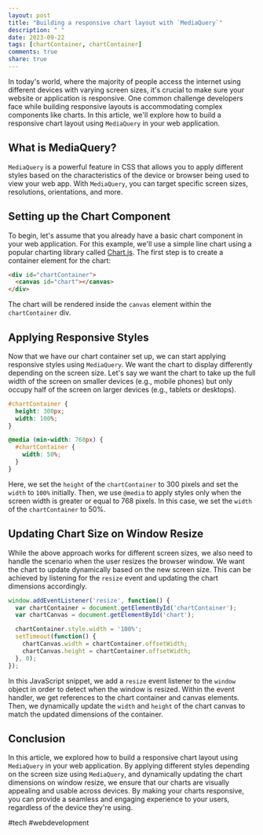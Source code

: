 ```yaml
---
layout: post
title: "Building a responsive chart layout with `MediaQuery`"
description: " "
date: 2023-09-22
tags: [chartContainer, chartContainer]
comments: true
share: true
---
```


In today's world, where the majority of people access the internet using different devices with varying screen sizes, it's crucial to make sure your website or application is responsive. One common challenge developers face while building responsive layouts is accommodating complex components like charts. In this article, we'll explore how to build a responsive chart layout using `MediaQuery` in your web application.

## What is MediaQuery?

`MediaQuery` is a powerful feature in CSS that allows you to apply different styles based on the characteristics of the device or browser being used to view your web app. With `MediaQuery`, you can target specific screen sizes, resolutions, orientations, and more.

## Setting up the Chart Component

To begin, let's assume that you already have a basic chart component in your web application. For this example, we'll use a simple line chart using a popular charting library called [Chart.js](https://www.chartjs.org/). The first step is to create a container element for the chart:

```html
<div id="chartContainer">
  <canvas id="chart"></canvas>
</div>
```

The chart will be rendered inside the `canvas` element within the `chartContainer` div.

## Applying Responsive Styles

Now that we have our chart container set up, we can start applying responsive styles using `MediaQuery`. We want the chart to display differently depending on the screen size. Let's say we want the chart to take up the full width of the screen on smaller devices (e.g., mobile phones) but only occupy half of the screen on larger devices (e.g., tablets or desktops).

```css
#chartContainer {
  height: 300px;
  width: 100%;
}

@media (min-width: 768px) {
  #chartContainer {
    width: 50%;
  }
}
```

Here, we set the `height` of the `chartContainer` to 300 pixels and set the `width` to `100%` initially. Then, we use `@media` to apply styles only when the screen width is greater or equal to 768 pixels. In this case, we set the `width` of the `chartContainer` to 50%.

## Updating Chart Size on Window Resize

While the above approach works for different screen sizes, we also need to handle the scenario when the user resizes the browser window. We want the chart to update dynamically based on the new screen size. This can be achieved by listening for the `resize` event and updating the chart dimensions accordingly.

```javascript
window.addEventListener('resize', function() {
  var chartContainer = document.getElementById('chartContainer');
  var chartCanvas = document.getElementById('chart');

  chartContainer.style.width = '100%';
  setTimeout(function() {
    chartCanvas.width = chartContainer.offsetWidth;
    chartCanvas.height = chartContainer.offsetWidth;
  }, 0);
});
```

In this JavaScript snippet, we add a `resize` event listener to the `window` object in order to detect when the window is resized. Within the event handler, we get references to the chart container and canvas elements. Then, we dynamically update the `width` and `height` of the chart canvas to match the updated dimensions of the container.

## Conclusion

In this article, we explored how to build a responsive chart layout using `MediaQuery` in your web application. By applying different styles depending on the screen size using `MediaQuery`, and dynamically updating the chart dimensions on window resize, we ensure that our charts are visually appealing and usable across devices. By making your charts responsive, you can provide a seamless and engaging experience to your users, regardless of the device they're using.

#tech #webdevelopment